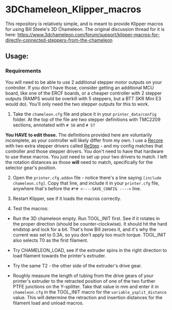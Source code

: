 # 3DChameleon_Klipper_macros

This repository is relatively simple, and is meant to provide Klipper macros for using Bill Steele's 3D Chameleon.
The original discussion thread for it is here: https://www.3dchameleon.com/forum/support/klipper-macros-for-directly-connected-steppers-from-the-chameleon

## Usage: 

### Requirements
You will need to be able to use 2 additional stepper motor outputs on your controller. If you don't have those, consider getting an additional MCU board, like one of the ERCF boards, or a cheaper controller with 2 stepper outputs (RAMPS would be overkill with 5 steppers, but a BTT SKR Mini E3 would do). You'll only need the two stepper outputs for this to work.

1. Take the `chameleon.cfg` file and place it in your `printer_data/config` folder. At the top of the file are two stepper definitions with TMC2209 sections, annotated with `# S6` and `# S7`

__You HAVE to edit those.__ The definitions provided here are voluntarily incomplete, as your controller will likely differ from my own. I use a [Recore](https://www.iagent.no/product/recore/) with two extra stepper drivers called [ReStep](https://www.iagent.no/product/restep-a1/) - and my config matches that controller and those stepper drivers. You don't need to have that hardware to use these macros. You just need to set up your two drivers to match.
I left the rotation distances as those __will__ need to match, specifically for the selector gear's position.

2. Open the `printer.cfg.addon` file - notice there's a line saying `[include chameleon.cfg]`. Copy that line, and include it in your `printer.cfg` file, anywhere that's before the `#*# <----SAVE_CONFIG ---->` line.

3. Restart Klipper, see if it loads the macros correctly.

4. Test the macros:

*  Run the 3D chameleon empty. Run TOOL_INIT first. See if it rotates in the proper direction (should be counter-clockwise). It should hit the hard endstop and lock for a bit. That's how Bill zeroes it, and it's why the current was set to 0.3A, so you don't apply too much torque. TOOL_INIT also selects T0 as the first filament.

* Try CHAMELEON_LOAD, see if the extruder spins in the right direction to load filament towards the printer's extruder.

* Try the same T2 - the other side of the extruder's drive gear.

* Roughly measure the length of tubing from the drive gears of your printer's extruder to the retracted position of one of the two further PTFE junctions on the Y-splitter. Take that value in mm and enter it in `chameleon.cfg` in the TOOL_INIT macro for the `variable_ysplit_distance` value. This will determine the retraction and insertion distances for the filament load and unload macros.